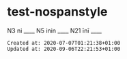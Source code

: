 # test-nospanstyle

N3 ni \_\_\_\_
N5 inin \_\_\_\_
N21 īnī \_\_\_\_

    Created at: 2020-07-07T01:21:38+01:00
    Updated at: 2020-09-06T22:21:53+01:00

